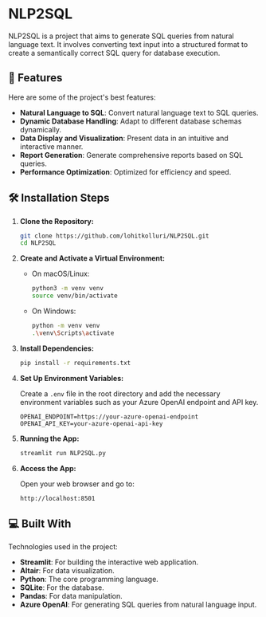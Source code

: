 # NLP2SQL

NLP2SQL is a project that aims to generate SQL queries from natural language text. It involves converting text input into a structured format to create a semantically correct SQL query for database execution.

## 🧐 Features

Here are some of the project's best features:

- **Natural Language to SQL**: Convert natural language text to SQL queries.
- **Dynamic Database Handling**: Adapt to different database schemas dynamically.
- **Data Display and Visualization**: Present data in an intuitive and interactive manner.
- **Report Generation**: Generate comprehensive reports based on SQL queries.
- **Performance Optimization**: Optimized for efficiency and speed.

## 🛠️ Installation Steps

1. **Clone the Repository:**

   ```bash
   git clone https://github.com/lohitkolluri/NLP2SQL.git
   cd NLP2SQL
   ```

2. **Create and Activate a Virtual Environment:**

   - On macOS/Linux:

     ```bash
     python3 -m venv venv
     source venv/bin/activate
     ```

   - On Windows:

     ```bash
     python -m venv venv
     .\venv\Scripts\activate
     ```

3. **Install Dependencies:**

   ```bash
   pip install -r requirements.txt
   ```

4. **Set Up Environment Variables:**

   Create a `.env` file in the root directory and add the necessary environment variables such as your Azure OpenAI endpoint and API key.

   ```env
   OPENAI_ENDPOINT=https://your-azure-openai-endpoint
   OPENAI_API_KEY=your-azure-openai-api-key
   ```

5. **Running the App:**

   ```bash
   streamlit run NLP2SQL.py
   ```

6. **Access the App:**

   Open your web browser and go to:

   ```
   http://localhost:8501
   ```

## 💻 Built With

Technologies used in the project:

- **Streamlit**: For building the interactive web application.
- **Altair**: For data visualization.
- **Python**: The core programming language.
- **SQLite**: For the database.
- **Pandas**: For data manipulation.
- **Azure OpenAI**: For generating SQL queries from natural language input.
